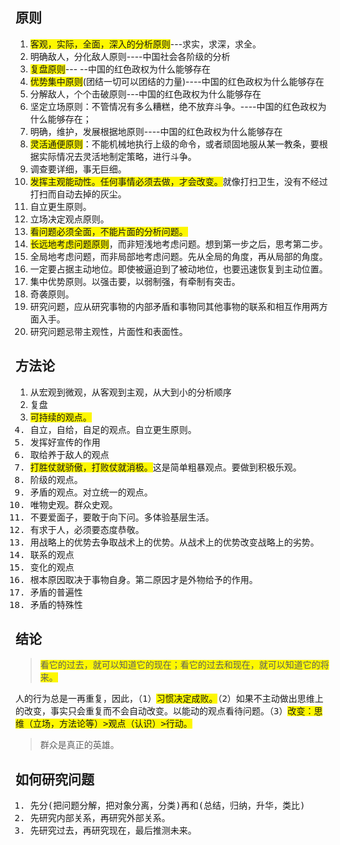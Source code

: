 ## 原则
1. <tt style="background-color:#fdf700">客观，实际，全面，深入的分析原则</tt>---求实，求深，求全。
2. 明确敌人，分化敌人原则----中国社会各阶级的分析
3. <tt style="background-color:#fdf700">复盘原则</tt>--- --中国的红色政权为什么能够存在
5. <tt style="background-color:#fdf700">优势集中原则</tt>(团结一切可以团结的力量)----中国的红色政权为什么能够存在
6. 分解敌人，个个击破原则---中国的红色政权为什么能够存在
7. 坚定立场原则：不管情况有多么糟糕，绝不放弃斗争。----中国的红色政权为什么能够存在；
8. 明确，维护，发展根据地原则----中国的红色政权为什么能够存在
9. <tt style="background-color:#fdf700">灵活通便原则</tt>：不能机械地执行上级的命令，或者顽固地服从某一教条，要根据实际情况去灵活地制定策略，进行斗争。
10. 调查要详细，事无巨细。
11. <tt style="background-color:#fdf700">发挥主观能动性。任何事情必须去做，才会改变。</tt>就像打扫卫生，没有不经过打扫而自动去掉的灰尘。
12. 自立更生原则。
13. 立场决定观点原则。
14. <tt style="background-color:#fdf700">看问题必须全面，不能片面的分析问题。</tt>
15. <tt style="background-color:#fdf700">长远地考虑问题原则</tt>，而非短浅地考虑问题。想到第一步之后，思考第二步。
16. 全局地考虑问题，而非局部地考虑问题。先从全局的角度，再从局部的角度。
17. 一定要占据主动地位。即使被逼迫到了被动地位，也要迅速恢复到主动位置。
18. 集中优势原则。以强击要，以弱制强，有牵制有突击。
19. 奇袭原则。
20. 研究问题，应从研究事物的内部矛盾和事物同其他事物的联系和相互作用两方面入手。
21. 研究问题忌带主观性，片面性和表面性。

## 方法论
1. 从宏观到微观，从客观到主观，从大到小的分析顺序
2. 复盘
3. <tt style="background-color:#fdf700">可持续的观点。
4. 自立，自给，自足的观点。自立更生原则。
5. 发挥好宣传的作用
6. 取给养于敌人的观点
7. <tt style="background-color:#fdf700">打胜仗就骄傲，打败仗就消极。</tt>这是简单粗暴观点。要做到积极乐观。
8. 阶级的观点。
9. 矛盾的观点。对立统一的观点。
10. 唯物史观。群众史观。
11. 不要爱面子，要敢于向下问。多体验基层生活。
12. 有求于人，必须要态度恭敬。
13. 用战略上的优势去争取战术上的优势。从战术上的优势改变战略上的劣势。
14. 联系的观点
15. 变化的观点
16. 根本原因取决于事物自身。第二原因才是外物给予的作用。
17. 矛盾的普遍性
18. 矛盾的特殊性

## 结论
><tt style="background-color:#fdf700">看它的过去，就可以知道它的现在；看它的过去和现在，就可以知道它的将来。

人的行为总是一再重复，因此，（1）<tt style="background-color:#fdf700">习惯决定成败。</tt>（2）如果不主动做出思维上的改变，事实只会重复而不会自动改变。以能动的观点看待问题。（3）<tt style="background-color:#fdf700">改变：思维（立场，方法论等）>观点（认识）>行动。
>群众是真正的英雄。

## 如何研究问题
1. 先分(把问题分解，把对象分离，分类)再和(总结，归纳，升华，类比) 
2. 先研究内部关系，再研究外部关系。 
3. 先研究过去，再研究现在，最后推测未来。